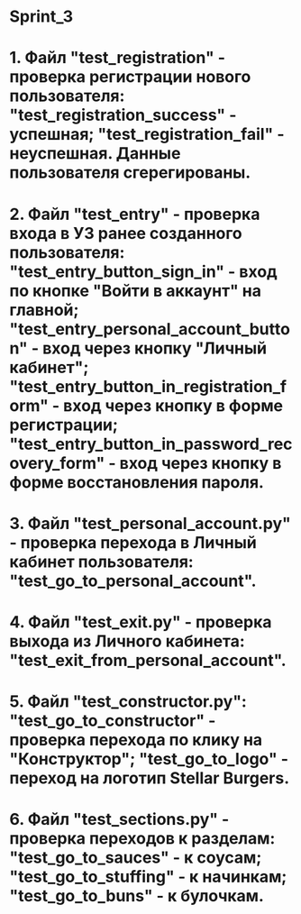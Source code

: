 # Sprint_3
# 1. Файл "test_registration" - проверка  регистрации нового пользователя: "test_registration_success" - успешная; "test_registration_fail" - неуспешная. Данные пользователя сгерегированы.
# 2. Файл "test_entry" - проверка входа в УЗ ранее созданного пользователя: "test_entry_button_sign_in" - вход по кнопке "Войти в аккаунт" на главной; "test_entry_personal_account_button" - вход через кнопку "Личный кабинет"; "test_entry_button_in_registration_form" - вход через кнопку в форме регистрации; "test_entry_button_in_password_recovery_form" - вход через кнопку в форме восстановления пароля.
# 3. Файл "test_personal_account.py" - проверка перехода в Личный кабинет пользователя: "test_go_to_personal_account".
# 4. Файл "test_exit.py" - проверка выхода из Личного кабинета: "test_exit_from_personal_account".
# 5. Файл "test_constructor.py": "test_go_to_constructor" - проверка перехода по клику на "Конструктор"; "test_go_to_logo" - переход на логотип Stellar Burgers.
# 6. Файл "test_sections.py" - проверка переходов к разделам: "test_go_to_sauces" - к соусам; "test_go_to_stuffing" - к начинкам; "test_go_to_buns" - к булочкам.